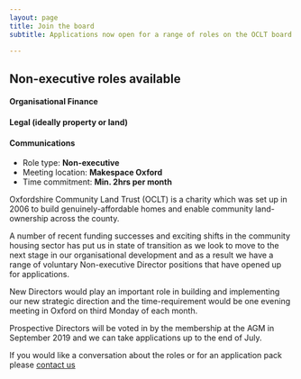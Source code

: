 ```yaml
---
layout: page
title: Join the board
subtitle: Applications now open for a range of roles on the OCLT board

---
```

<div class="pullout-box">  
<h2>Non-executive roles available</h2>  
<h4>Organisational Finance</h4>  
<h4>Legal (ideally property or land)</h4>  
<h4>Communications</h4>  
<ul>  
<li>  
Role type: <b>Non-executive</b>  
</li>  
<li>  
Meeting location: <b>Makespace Oxford</b>  
</li>  
<li>  
Time commitment: <b>Min. 2hrs per month</b>  
</li>  
</ul>  
</div>

Oxfordshire Community Land Trust (OCLT) is a charity which was set up in 2006 to build genuinely-affordable homes and enable community land-ownership across the county.

A number of recent funding successes and exciting shifts in the community housing sector has put us in state of transition as we look to move to the next stage in our organisational development and as a result we have a range of voluntary Non-executive Director positions that have opened up for applications.

New Directors would play an important role in building and implementing our new strategic direction and the time-requirement would be one evening meeting in Oxford on third Monday of each month.

Prospective Directors will be voted in by the membership at the AGM in September 2019 and we can take applications up to the end of July.

If you would like a conversation about the roles or for an application pack please [contact us](https://www.oclt.org.uk/contact/)